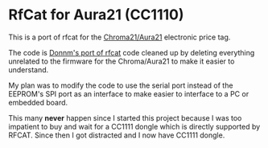# RfCat for Aura21 (CC1110)

This is a port of rfcat for the [Chroma21/Aura21](https://www.displaydata.com/solutions) 
electronic price tag. 

The code is [Donnm's port of rfcat](https://github.com/donnm/rfcat) 
code cleaned up by deleting everything unrelated to the firmware for the 
Chroma/Aura21 to make it easier to understand.

My plan was to modify the code to use the serial port instead of the
EEPROM's SPI port as an interface to make easier to interface to a PC or 
embedded board.

This many **never** happen since I started this project because I was too 
impatient to buy and wait for a CC1111 dongle which is directly supported by 
RFCAT. Since then I got distracted and I now have CC1111 dongle.

